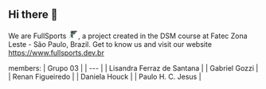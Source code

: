 ## Hi there 👋

We are FullSports <img src="https://raw.githubusercontent.com/fullSports/Sig3_components/main/public/icone.png" width="20">, a project created in the DSM course at Fatec Zona Leste - São Paulo, Brazil. 
Get to know us and visit our website https://www.fullsports.dev.br

members:
| Grupo 03 |
| --- |
| Lisandra Ferraz de Santana |
| Gabriel Gozzi |
| Renan Figueiredo |
| Daniela Houck |
| Paulo H. C. Jesus |
